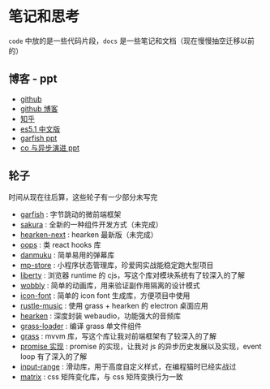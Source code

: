 # 笔记和思考
`code` 中放的是一些代码片段，`docs` 是一些笔记和文档（现在慢慢抽空迁移以前的）

## 博客 - ppt

- [github](https://github.com/imtaotao)
- [github 博客](https://github.com/imtaotao/Blogs/issues)
- [知乎](https://www.zhihu.com/people/chen-tao-2-78)
- [es5.1 中文版](https://imtaotao.github.io/es5.1-document/)
- [garfish ppt](https://docs.google.com/presentation/d/1XDoM1zgPEwnE5SpyBsmEz2OoMpBHaVneRjZyxU4PZ2E/edit)
- [co 与异步演进 ppt](https://imtaotao.github.io/co-share/)

## 轮子

时间从现在往后算，这些轮子有一少部分未写完

- [garfish](https://github.com/bytedance/garfish) : 字节跳动的微前端框架
- [sakura](https://github.com/imtaotao/sakura) : 全新的一种组件开发方式（未完成）
- [hearken-next](https://github.com/imtaotao/hearken-next) : hearken 最新版（未完成）
- [oops](https://github.com/imtaotao/oops) : 类 react hooks 库
- [danmuku](https://github.com/imtaotao/danmuku) : 简单易用的弹幕库
- [mp-store](https://github.com/imtaotao/mp-store) : 小程序状态管理库，珍爱网实战能稳定跑大型项目
- [liberty](https://github.com/imtaotao/liberty) : 浏览器 runtime 的 cjs，写这个库对模块系统有了较深入的了解
- [wobbly](https://github.com/imtaotao/wobbly) : 简单的动画库，用来验证副作用隔离的设计模式
- [icon-font](https://github.com/imtaotao/icon-font) : 简单的 icon font 生成库，方便项目中使用
- [rustle-music](https://github.com/imtaotao/rustle-music) : 使用 grass + hearken 的 electron 桌面应用
- [hearken](https://github.com/imtaotao/hearken) : 深度封装 webaudio，功能强大的音频库
- [grass-loader](https://github.com/imtaotao/grass-loader) : 编译 grass 单文件组件
- [grass](https://github.com/imtaotao/Grass) : mvvm 库，写这个库让我对前端框架有了较深入的了解
- [promise 实现](https://github.com/imtaotao/promise) : promise 的实现，让我对 js 的异步历史发展以及实现，event loop 有了深入的了解
- [input-range](https://github.com/imtaotao/input-range) : 滑动库，用于高度自定义样式，在编程猫时已经实战过
- [matrix](https://github.com/imtaotao/matrix) : css 矩阵变化库，与 css 矩阵变换行为一致
